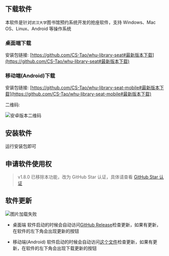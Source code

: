 ## 下载软件

本软件是针对`武汉大学`图书馆预约系统开发的抢座软件，支持 Windows、Mac OS、Linux、Android 等操作系统

### 桌面端下载

安装包链接: [https://github.com/CS-Tao/whu-library-seat#最新版本下载](https://github.com/CS-Tao/whu-library-seat#最新版本下载)

### 移动端(Android)下载

安装包链接: [https://github.com/CS-Tao/whu-library-seat-mobile#最新版本下载](https://github.com/CS-Tao/whu-library-seat-mobile#最新版本下载)

二维码:

![安卓版本二维码](https://raw.githubusercontent.com/CS-Tao/whu-library-seat/user-validation/last-android-qr.jpg)

## 安装软件

运行安装包即可

## 申请软件使用权

> v1.8.0 已移除本功能，改为 GitHub Star 认证，具体请查看 [GitHub Star 认证](./auth.html)


## 软件更新

![图片加载失败](https://home.cs-tao.cc/github-content/contents/github/whu-library-seat/update.png)

- 桌面端
    软件启动的时候会自动访问[GitHub Release](https://github.com/CS-Tao/whu-library-seat/releases/latest)检查更新，如果有更新，在软件的左下角会出现更新的按钮

- 移动端(Android)
    软件启动的时候会自动访问[这个文件](https://github.com/CS-Tao/whu-library-seat/blob/user-validation/last-mobile.json)检查更新，如果有更新，在软件的左下角会出现下载更新的按钮
